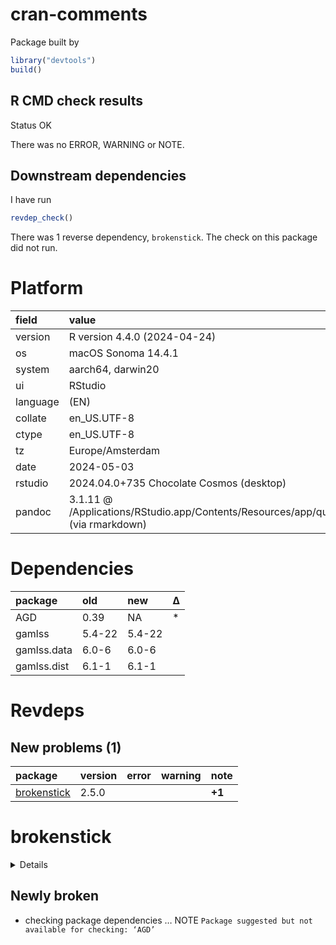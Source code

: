cran-comments
================

Package built by

``` r
library("devtools")
build()
```

## R CMD check results

Status OK

There was no ERROR, WARNING or NOTE.

## Downstream dependencies

I have run

``` r
revdep_check()
```

There was 1 reverse dependency, `brokenstick`. The check on this package
did not run.

# Platform

| field    | value                                                                                               |
|:---------|:----------------------------------------------------------------------------------------------------|
| version  | R version 4.4.0 (2024-04-24)                                                                        |
| os       | macOS Sonoma 14.4.1                                                                                 |
| system   | aarch64, darwin20                                                                                   |
| ui       | RStudio                                                                                             |
| language | (EN)                                                                                                |
| collate  | en_US.UTF-8                                                                                         |
| ctype    | en_US.UTF-8                                                                                         |
| tz       | Europe/Amsterdam                                                                                    |
| date     | 2024-05-03                                                                                          |
| rstudio  | 2024.04.0+735 Chocolate Cosmos (desktop)                                                            |
| pandoc   | 3.1.11 @ /Applications/RStudio.app/Contents/Resources/app/quarto/bin/tools/aarch64/ (via rmarkdown) |

# Dependencies

| package     | old    | new    | Δ   |
|:------------|:-------|:-------|:----|
| AGD         | 0.39   | NA     | \*  |
| gamlss      | 5.4-22 | 5.4-22 |     |
| gamlss.data | 6.0-6  | 6.0-6  |     |
| gamlss.dist | 6.1-1  | 6.1-1  |     |

# Revdeps

## New problems (1)

| package                                | version | error | warning | note   |
|:---------------------------------------|:--------|:------|:--------|:-------|
| [brokenstick](problems.md#brokenstick) | 2.5.0   |       |         | **+1** |

# brokenstick

<details>

- Version: 2.5.0
- GitHub: <https://github.com/growthcharts/brokenstick>
- Source code: <https://github.com/cran/brokenstick>
- Date/Publication: 2023-03-22 23:00:06 UTC
- Number of recursive dependencies: 119

Run `revdepcheck::revdep_details(, "brokenstick")` for more info

</details>

## Newly broken

- checking package dependencies … NOTE
  `Package suggested but not available for checking: ‘AGD’`
